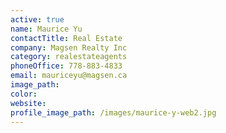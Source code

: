 ```yaml
---
active: true
name: Maurice Yu
contactTitle: Real Estate
company: Magsen Realty Inc
category: realestateagents
phoneOffice: 778-883-4833
email: mauriceyu@magsen.ca
image_path:
color:
website:
profile_image_path: /images/maurice-y-web2.jpg
---
```



